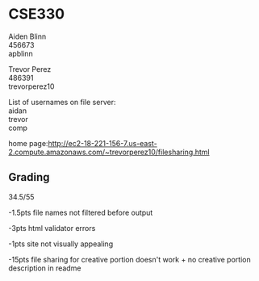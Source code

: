 # CSE330
  
Aiden Blinn  
456673  
apblinn  

Trevor Perez  
486391  
trevorperez10  
  
List of usernames on file server:  
aidan  
trevor  
comp  
  
home page:http://ec2-18-221-156-7.us-east-2.compute.amazonaws.com/~trevorperez10/filesharing.html

## Grading
34.5/55

-1.5pts file names not filtered before output

-3pts html validator errors

-1pts site not visually appealing

-15pts file sharing for creative portion doesn't work + no creative portion description in readme
